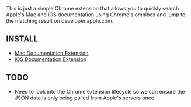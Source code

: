 This is just a simple Chrome extension that allows you to quickly search Apple's Mac and iOS documentation using Chrome's omnibox and jump to the matching result on developer.apple.com.

INSTALL
-------

 * [Mac Documentation Extension](http://clickontyler.com/chrome/Mac.crx)
 * [iOS Documentation Extension](http://clickontyler.com/chrome/iOS.crx)

TODO
----

 * Need to look into the Chrome extension lifecycle so we can ensure the JSON data is only being pulled from Apple's servers once.
